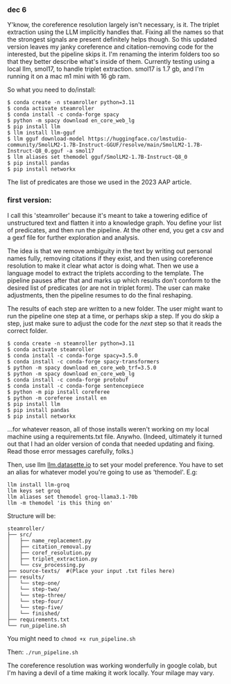 ### dec 6

Y'know, the coreference resolution largely isn't necessary, is it. The triplet extraction using the LLM implicitly handles that. Fixing all the names so that the strongest signals are present definitely helps though. So this updated version leaves my janky coreference and citation-removing code for the interested, but the pipeline skips it. I'm renaming the interim folders too so that they better describe what's inside of them. Currently testing using a local llm, smol17, to handle triplet extraction. smol17 is 1.7 gb, and I'm running it on a mac m1 mini with 16 gb ram.

So what you need to do/install:

```
$ conda create -n steamroller python=3.11
$ conda activate steamroller
$ conda install -c conda-forge spacy
$ python -m spacy download en_core_web_lg
$ pip install llm
$ llm install llm-gguf
$ llm gguf download-model https://huggingface.co/lmstudio-community/SmolLM2-1.7B-Instruct-GGUF/resolve/main/SmolLM2-1.7B-Instruct-Q8_0.gguf -a smol17
$ llm aliases set themodel gguf/SmolLM2-1.7B-Instruct-Q8_0
$ pip install pandas
$ pip install networkx
```

The list of predicates are those we used in the 2023 AAP article.

### first version:

I call this 'steamroller' because it's meant to take a towering edifice of unstructured text and flatten it into a knowledge graph. You define your list of predicates, and then run the pipeline. At the other end, you get a csv and a gexf file for further exploration and analysis.

The idea is that we remove ambiguity in the text by writing out personal names fully, removing citations if they exist, and then using coreference resolution to make it clear what actor is doing what. Then we use a language model to extract the triplets according to the template. The pipeline pauses after that and marks up which results don't conform to the desired list of predicates (or are not in triplet form). The user can make adjustments, then the pipeline resumes to do the final reshaping.

The results of each step are written to a new folder. The user might want to run the pipeline one step at a time, or perhaps skip a step. If you do skip a step, just make sure to adjust the code for the _next_ step so that it reads the correct folder. 

```
$ conda create -n steamroller python=3.11
$ conda activate steamroller
$ conda install -c conda-forge spacy=3.5.0
$ conda install -c conda-forge spacy-transformers
$ python -m spacy download en_core_web_trf=3.5.0
$ python -m spacy download en_core_web_lg
$ conda install -c conda-forge protobuf
$ conda install -c conda-forge sentencepiece
$ python -m pip install coreferee
$ python -m coreferee install en
$ pip install llm
$ pip install pandas
$ pip install networkx
```

...for whatever reason, all of those installs weren't working on my local machine using a requirements.txt file. Anywho. (Indeed, ultimately it turned out that I had an older version of conda that needed updating and fixing. Read those error messages carefully, folks.) 

Then, use llm [llm.datasette.io](https://llm.datasette.io) to set your model preference. You have to set an alias for whatever model you're going to use as 'themodel'. E.g:

```
llm install llm-groq
llm keys set groq
llm aliases set themodel groq-llama3.1-70b
llm -m themodel 'is this thing on'
```

Structure will be:

```
steamroller/
├── src/
│   ├── name_replacement.py
│   ├── citation_removal.py
│   ├── coref_resolution.py
│   ├── triplet_extraction.py
│   └── csv_processing.py
├── source-texts/  #(Place your input .txt files here)
├── results/
│   └── step-one/
│   └── step-two/
│   └── step-three/
│   └── step-four/
│   └── step-five/
│   └── finished/
├── requirements.txt
└── run_pipeline.sh
```

You might need to `chmod +x run_pipeline.sh`

Then: `./run_pipeline.sh`


The coreference resolution was working wonderfully in google colab, but I'm having a devil of a time making it work locally. Your milage may vary.
